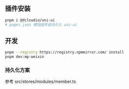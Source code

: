 ## 插件安装
```bash
pnpm i @dcloudio/uni-ui
# pages.json 增加组件自动引入 uni-ui
```

## 开发
```bash
pnpm --registry https://registry.npmmirror.com/ install
pnpm dev:mp-weixin
```

### 持久化方案
参考 src/stores/modules/member.ts

